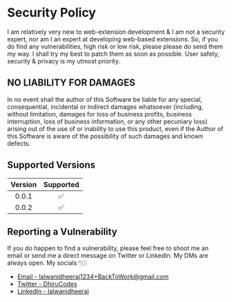# Security Policy

I am relatively very new to web-extension development & I am not a security expert, nor am I an expert at developing web-based extensions. So, if you do find any vulnerabilities, high risk or low risk, please please do send them my way. I shall try my best to patch them as soon as possible. User safety, security & privacy is my utmost priority.

## NO LIABILITY FOR DAMAGES

In no event shall the author of this Software be liable for any special, consequential, incidental or indirect damages whatsoever (including, without limitation, damages for loss of business profits, business interruption, loss of business information, or any other pecuniary loss) arising out of the use of or inability to use this product, even if the Author of this Software is aware of the possibility of such damages and known defects.

## Supported Versions

| Version | Supported |
| :-----: | :-------: |
|  0.0.1  |    ✅     |
|  0.0.2  |    ✅     |

## Reporting a Vulnerability

If you do happen to find a vulnerability, please feel free to shoot me an email or send me a direct message on Twitter or LinkedIn. My DMs are always open. My socials 👇🏼

- [Email - lalwanidheeraj1234+BackToWork@gmail.com](lalwanidheeraj1234+BackToWork@gmail.com)
- [Twitter - DhiruCodes](https://twitter.com/DhiruCodes)
- [LinkedIn - lalwanidheeraj](https://www.linkedin.com/in/lalwanidheeraj)

